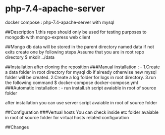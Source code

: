 # php-7.4-apache-server
docker compose : php-7.4-apache-server with mysql 


##Description
1.this repo should only be used for testing purposes to mongodb with mongo-express web client


##Mongo db data will be stored in the parent directory named data
if not exits create one by following steps
Assume that you are in root repo directory
$ mkdir ../data

##Installation
after cloning the reposition
###Manual installation : -
1.Create a data folder in root directory for mysql db if already otherwise new mysql folder will be created.
2.Create a log folder for logs in root directory.
3.run the following command 
 $ docker-compose docker-compose.yml
###Automatic installation : -
run install.sh script avaiable in root of source folder

after installation you can use server script avaiable in root of source folder



##Configuration
###Vertual hosts 
You can check inside etc folder avaiable in root of source folder for virtual hosts related configuration

##Changes 

